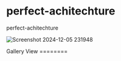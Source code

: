 # perfect-achitechture
perfect-achitechture 

![Screenshot 2024-12-05 231948](https://github.com/user-attachments/assets/412b6457-7d27-4c85-9653-b4f7662d01df)

Gallery View ========
